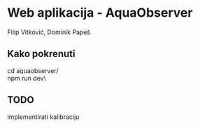 # Web aplikacija - AquaObserver
Filip Vitković, Dominik Papeš

## Kako pokrenuti
cd aquaobserver/\
npm run dev\

## TODO
implementirati kalibraciju
